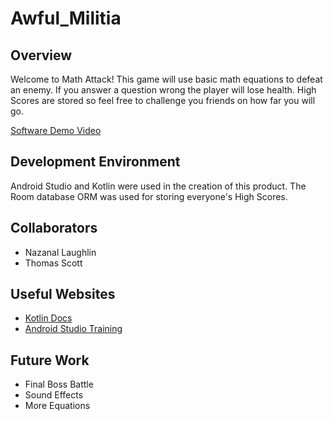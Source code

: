 # Awful_Militia

## Overview

Welcome to Math Attack! This game will use basic math equations to defeat an enemy. If you answer a question wrong the player will lose health. High Scores are stored so feel free to challenge you friends on how far you will go.

[Software Demo Video](https://youtu.be/JgzCVCxw38M)

## Development Environment

Android Studio and Kotlin were used in the creation of this product. The Room database ORM was used for storing everyone's High Scores.

## Collaborators

* Nazanal Laughlin
* Thomas Scott

## Useful Websites

* [Kotlin Docs](https://kotlinlang.org/doc)
* [Android Studio Training](https://developer.android.com/training)

## Future Work

* Final Boss Battle
* Sound Effects
* More Equations
